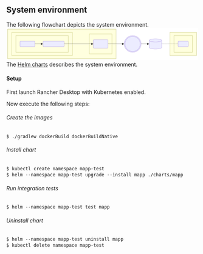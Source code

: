 ## System environment
The following flowchart depicts the system environment.
![EFK-Stack test environment](../src/doc/img/elkStackTest.svg "EFK-Stack test environment")
The [Helm charts](../charts/mapp/README.md) describes the system environment.

#### Setup
First launch Rancher Desktop with Kubernetes enabled.

Now execute the following steps:
###### Create the images
```shell
$ ./gradlew dockerBuild dockerBuildNative
```
###### Install chart
```shell
$ kubectl create namespace mapp-test
$ helm --namespace mapp-test upgrade --install mapp ./charts/mapp
```
###### Run integration tests
```shell
$ helm --namespace mapp-test test mapp
```
###### Uninstall chart
```shell
$ helm --namespace mapp-test uninstall mapp
$ kubectl delete namespace mapp-test
```
